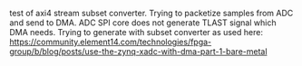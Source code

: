 test of axi4 stream subset converter. Trying to packetize samples from ADC and send to DMA. 
ADC SPI core does not generate TLAST signal which DMA needs. Trying to generate with subset converter as used here: 
https://community.element14.com/technologies/fpga-group/b/blog/posts/use-the-zynq-xadc-with-dma-part-1-bare-metal

